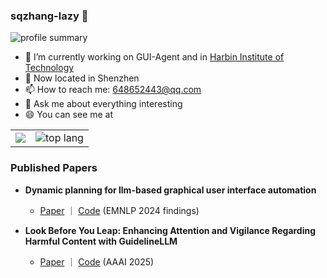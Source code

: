 ### sqzhang-lazy 👋

<!-- ![github stats](https://github-readme-stats.vercel.app/api?username=zjwang21&show_icons=true&theme=react) -->

![profile summary](https://github-profile-summary-cards.vercel.app/api/cards/profile-details?username=zjwang21&theme=react)

- 🔭 I’m currently working on GUI-Agent and in [Harbin Institute of Technology](https://www.hit.edu.cn/)
- 📍 Now located in Shenzhen
- 📫 How to reach me: 648652443@qq.com
- 💬 Ask me about everything interesting
- 😄 You can see me at 

<table style="border-collapse: collapse; border: none;">
  <tbody>
    <tr style="border: none;">
      <td style="border: none;"><img src="http://github-profile-summary-cards.vercel.app/api/cards/stats?username=sqzhang-lazy&theme=react"></td>
      <td style="border: none;"><img src="http://github-profile-summary-cards.vercel.app/api/cards/repos-per-language?username=sqzhang-lazy&theme=react" alt="top lang"></td>
    </tr>
  </tbody>
</table>


<!-- ![language](https://github-readme-stats.vercel.app/api/top-langs/?username=sqzhang-lazy&hide=html,tex&layout=compact&theme=react) -->

### Published Papers

- **Dynamic planning for llm-based graphical user interface automation**
  - [Paper](https://arxiv.org/pdf/2501.01149) ｜ [Code](https://github.com/sqzhang-lazy/D-PoT)  (EMNLP 2024 findings)

- **Look Before You Leap: Enhancing Attention and Vigilance Regarding Harmful Content with GuidelineLLM**
  - [Paper](https://arxiv.org/pdf/2412.10423) ｜ [Code](https://github.com/sqzhang-lazy/GuidelineLLM)  (AAAI 2025)
